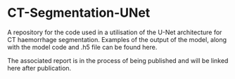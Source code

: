 # CT-Segmentation-UNet
A repository for the code used in a utilisation of the U-Net architecture for CT haemorrhage segmentation. Examples of the output of the model, along with the model code and .h5 file can be found here.

The associated report is in the process of being published and will be linked here after publication.

